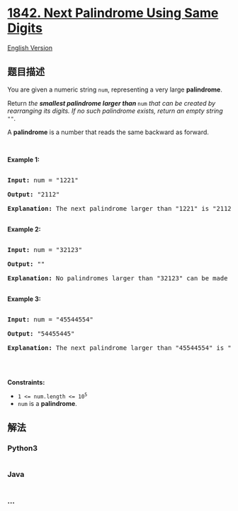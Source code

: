 # [1842. Next Palindrome Using Same Digits](https://leetcode-cn.com/problems/next-palindrome-using-same-digits)

[English Version](https://github.com/yanglr/leetcode-ac/blob/master/assets/1800-1899/1842.Next%20Palindrome%20Using%20Same%20Digits/README_EN.md)

## 题目描述

<!-- 这里写题目描述 -->

<p>You are given a numeric string <code>num</code>, representing a very large <strong>palindrome</strong>.</p>



<p>Return<em> the <strong>smallest palindrome larger than </strong></em><code>num</code><em> that can be created by rearranging its digits. If no such palindrome exists, return an empty string </em><code>&quot;&quot;</code>.</p>



<p>A <strong>palindrome</strong> is a number that reads the same backward as forward.</p>



<p>&nbsp;</p>

<p><strong>Example 1:</strong></p>



<pre>

<strong>Input:</strong> num = &quot;1221&quot;

<strong>Output:</strong> &quot;2112&quot;

<strong>Explanation:</strong>&nbsp;The next palindrome larger than &quot;1221&quot; is &quot;2112&quot;.

</pre>



<p><strong>Example 2:</strong></p>



<pre>

<strong>Input:</strong> num = &quot;32123&quot;

<strong>Output:</strong> &quot;&quot;

<strong>Explanation:</strong>&nbsp;No palindromes larger than &quot;32123&quot; can be made by rearranging the digits.

</pre>



<p><strong>Example 3:</strong></p>



<pre>

<strong>Input:</strong> num = &quot;45544554&quot;

<strong>Output:</strong> &quot;54455445&quot;

<strong>Explanation:</strong> The next palindrome larger than &quot;45544554&quot; is &quot;54455445&quot;.

</pre>



<p>&nbsp;</p>

<p><strong>Constraints:</strong></p>



<ul>
	<li><code>1 &lt;= num.length &lt;= 10<sup>5</sup></code></li>
	<li><code>num</code> is a <strong>palindrome</strong>.</li>
</ul>

## 解法

<!-- 这里可写通用的实现逻辑 -->

<!-- tabs:start -->

### **Python3**

<!-- 这里可写当前语言的特殊实现逻辑 -->

```python

```

### **Java**

<!-- 这里可写当前语言的特殊实现逻辑 -->

```java

```

### **...**

```

```

<!-- tabs:end -->
